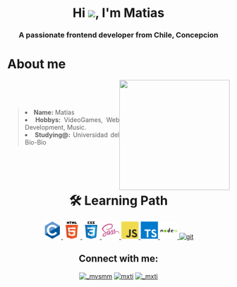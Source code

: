 <h1 align="center">Hi <img src="https://raw.githubusercontent.com/aemmadi/aemmadi/master/wave.gif" width="30">, I'm Matias</h1>
<h3 align="center">A passionate frontend developer from Chile, Concepcion</h3>

<div align="justify">
    <h1> About me </h1>
    <img src="https://i.giphy.com/media/ygwYWMzryjq2ka87QY/giphy.webp" align="right" width="250" height="250">
<br><br><br>
 <blockquote>
  <li align>
   <b>Name:</b> Matias</li>
  <li>
  <b>Hobbys:</b> VideoGames, Web Development, Music.
  </li>
  <li>
  <b>Studying@: </b> Universidad del Bío-Bío
  </li>
 </blockquote>

</div>


<br><br><br>
<h1 align="center"> 🛠 Learning Path </h1>
<div align="center">
  <a href="https://www.cprogramming.com/" target="_blank" rel="noreferrer"> <img
            src="https://raw.githubusercontent.com/devicons/devicon/master/icons/c/c-original.svg" alt="c" width="40"
            height="40" /> 
  </a>
  <a href="https://www.w3.org/html/" target="_blank" rel="noreferrer"> <img
            src="https://raw.githubusercontent.com/devicons/devicon/master/icons/html5/html5-original-wordmark.svg"
            alt="html5" width="40" height="40" /> 
  </a>
  <a href="https://www.w3schools.com/css/" target="_blank" rel="noreferrer"> <img
            src="https://raw.githubusercontent.com/devicons/devicon/master/icons/css3/css3-original-wordmark.svg"
            alt="css3" width="40" height="40" /> 
  </a>
  <a href="https://sass-lang.com" target="_blank" rel="noreferrer">
    <img src="https://raw.githubusercontent.com/devicons/devicon/master/icons/sass/sass-original.svg" alt="sass" width="40" height="40"/> 
  </a>
  <a href="https://developer.mozilla.org/en-US/docs/Web/JavaScript"
        target="_blank" rel="noreferrer"> <img
            src="https://raw.githubusercontent.com/devicons/devicon/master/icons/javascript/javascript-original.svg"
            alt="javascript" width="40" height="40" /> 
  </a>
  
  <a href="https://www.typescriptlang.org/" target="_blank" rel="noreferrer"> 
    <img src="https://raw.githubusercontent.com/devicons/devicon/master/icons/typescript/typescript-original.svg" 
         alt="typescript" width="40" height="40"/> 
  </a>
  
  <a href="https://nodejs.org" target="_blank" rel="noreferrer">
        <img src="https://raw.githubusercontent.com/devicons/devicon/master/icons/nodejs/nodejs-original-wordmark.svg"
            alt="nodejs" width="40" height="40" /> 
  </a>
  <a href="https://git-scm.com/" target="_blank" rel="noreferrer"> 
    <img src="https://www.vectorlogo.zone/logos/git-scm/git-scm-icon.svg" 
         alt="git" width="40" height="40"/> 
  </a>
</div>


<div align= "center">
  <h2>Connect with me:</h2>
  
<p align= "center">
      <a href="https://twitter.com/_mvsmm" target="blank">
        <img align="center" src="https://raw.githubusercontent.com/rahuldkjain/github-profile-readme-generator/master/src/images/icons/Social/twitter.svg" 
         alt="_mvsmm" height="30" width="40" /></a>
      <a href="https://linkedin.com/in/mxti" target="blank">
        <img align="center" src="https://raw.githubusercontent.com/rahuldkjain/github-profile-readme-generator/master/src/images/icons/Social/linked-in-alt.svg" 
         alt="mxti" height="30" width="40" /></a>
      <a href="https://instagram.com/_mxti" target="blank">
        <img align="center" src="https://raw.githubusercontent.com/rahuldkjain/github-profile-readme-generator/master/src/images/icons/Social/instagram.svg"                    alt="_mxti" height="30" width="40" /></a>
  
  </p>
</div>

